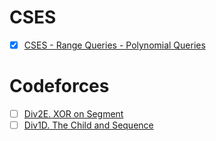 
# CSES

* [x] [CSES - Range Queries - Polynomial Queries](https://cses.fi/problemset/task/1736)

# Codeforces

*  [ ] [Div2E. XOR on Segment](https://codeforces.com/problemset/problem/242/E)
*  [ ] [Div1D. The Child and Sequence](https://codeforces.com/contest/438/problem/D)
